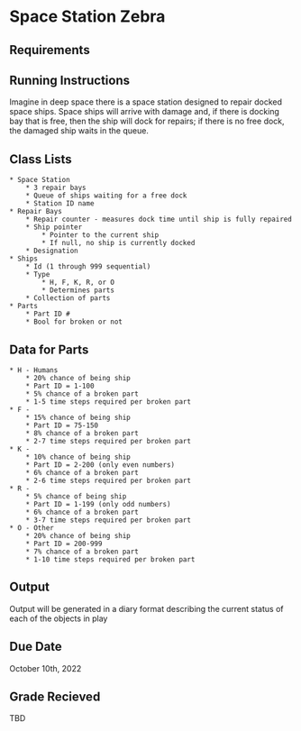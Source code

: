 # Space Station Zebra

## Requirements

## Running Instructions

Imagine in deep space there is a space station designed to repair docked space ships. Space ships will arrive with damage and, if there is docking bay that is free, then the ship will dock for repairs; if there is no free dock, the damaged ship waits in the queue.

## Class Lists
	* Space Station
		* 3 repair bays
		* Queue of ships waiting for a free dock
		* Station ID name
	* Repair Bays 
		* Repair counter - measures dock time until ship is fully repaired
		* Ship pointer 
			* Pointer to the current ship
			* If null, no ship is currently docked
		* Designation
	* Ships
		* Id (1 through 999 sequential)
		* Type 
			* H, F, K, R, or O
			* Determines parts 
		* Collection of parts
	* Parts
		* Part ID #
		* Bool for broken or not

## Data for Parts
	* H - Humans
		* 20% chance of being ship
		* Part ID = 1-100
		* 5% chance of a broken part
		* 1-5 time steps required per broken part
	* F -  
		* 15% chance of being ship
		* Part ID = 75-150  
		* 8% chance of a broken part
		* 2-7 time steps required per broken part
	* K - 
		* 10% chance of being ship  
		* Part ID = 2-200 (only even numbers)
		* 6% chance of a broken part
		* 2-6 time steps required per broken part
	* R -   
		* 5% chance of being ship
		* Part ID = 1-199 (only odd numbers)
		* 6% chance of a broken part
		* 3-7 time steps required per broken part
	* O - Other
		* 20% chance of being ship
		* Part ID = 200-999  
		* 7% chance of a broken part
		* 1-10 time steps required per broken part

## Output
Output will be generated in a diary format describing the current status of each of the objects in play

## Due Date
October 10th, 2022

## Grade Recieved
TBD
